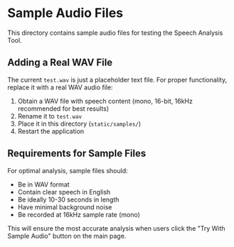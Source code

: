# Sample Audio Files

This directory contains sample audio files for testing the Speech Analysis Tool.

## Adding a Real WAV File

The current `test.wav` is just a placeholder text file. For proper functionality, replace it with a real WAV audio file:

1. Obtain a WAV file with speech content (mono, 16-bit, 16kHz recommended for best results)
2. Rename it to `test.wav`
3. Place it in this directory (`static/samples/`)
4. Restart the application

## Requirements for Sample Files

For optimal analysis, sample files should:
- Be in WAV format
- Contain clear speech in English
- Be ideally 10-30 seconds in length
- Have minimal background noise
- Be recorded at 16kHz sample rate (mono)

This will ensure the most accurate analysis when users click the "Try With Sample Audio" button on the main page. 